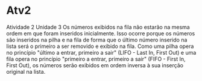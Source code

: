 # Atv2
Atividade 2 Unidade 3
Os números exibidos na fila não estarão na mesma ordem em que foram inseridos inicialmente. Isso ocorre porque os números são inseridos na pilha e na fila de forma que o último número inserido na lista será o primeiro a ser removido e exibido na fila. Como uma pilha opera no princípio "último a entrar, primeiro a sair" (LIFO - Last In, First Out) e uma fila opera no princípio "primeiro a entrar, primeiro a sair" (FIFO - First In, First Out), os números serão exibidos em ordem inversa à sua inserção original na lista.


